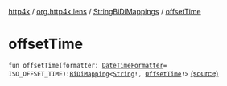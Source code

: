 [http4k](../../index.md) / [org.http4k.lens](../index.md) / [StringBiDiMappings](index.md) / [offsetTime](./offset-time.md)

# offsetTime

`fun offsetTime(formatter: `[`DateTimeFormatter`](https://docs.oracle.com/javase/9/docs/api/java/time/format/DateTimeFormatter.html)` = ISO_OFFSET_TIME): `[`BiDiMapping`](../-bi-di-mapping/index.md)`<`[`String`](https://kotlinlang.org/api/latest/jvm/stdlib/kotlin/-string/index.html)`!, `[`OffsetTime`](https://docs.oracle.com/javase/9/docs/api/java/time/OffsetTime.html)`!>` [(source)](https://github.com/http4k/http4k/blob/master/http4k-core/src/main/kotlin/org/http4k/lens/BiDiMapping.kt#L73)